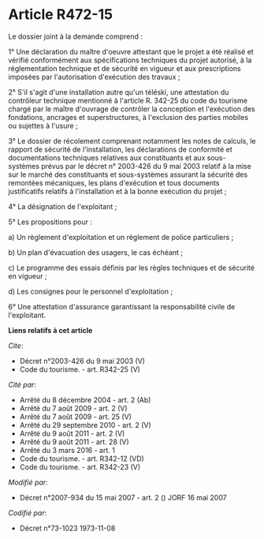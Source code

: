 # Article R472-15

Le dossier joint à la demande comprend :

1° Une déclaration du maître d'oeuvre attestant que le projet a été réalisé et vérifié conformément aux spécifications
techniques du projet autorisé, à la réglementation technique et de sécurité en vigueur et aux prescriptions imposées par
l'autorisation d'exécution des travaux ;

2° S'il s'agit d'une installation autre qu'un téléski, une attestation du contrôleur technique mentionné à l'article R.
342-25 du code du tourisme chargé par le maître d'ouvrage de contrôler la conception et l'exécution des fondations, ancrages
et superstructures, à l'exclusion des parties mobiles ou sujettes à l'usure ;

3° Le dossier de récolement comprenant notamment les notes de calculs, le rapport de sécurité de l'installation, les
déclarations de conformité et documentations techniques relatives aux constituants et aux sous-systèmes prévus par le décret
n° 2003-426 du 9 mai 2003 relatif à la mise sur le marché des constituants et sous-systèmes assurant la sécurité des
remontées mécaniques, les plans d'exécution et tous documents justificatifs relatifs à l'installation et à la bonne exécution
du projet ;

4° La désignation de l'exploitant ;

5° Les propositions pour :

a) Un règlement d'exploitation et un règlement de police particuliers ;

b) Un plan d'évacuation des usagers, le cas échéant ;

c) Le programme des essais définis par les règles techniques et de sécurité en vigueur ;

d) Les consignes pour le personnel d'exploitation ;

6° Une attestation d'assurance garantissant la responsabilité civile de l'exploitant.

**Liens relatifs à cet article**

_Cite_:

  - Décret n°2003-426 du 9 mai 2003 (V)
  - Code du tourisme. - art. R342-25 (V)

_Cité par_:

  - Arrêté du 8 décembre 2004 - art. 2 (Ab)
  - Arrêté du 7 août 2009 - art. 2 (V)
  - Arrêté du 7 août 2009 - art. 25 (V)
  - Arrêté du 29 septembre 2010 - art. 2 (V)
  - Arrêté du 9 août 2011 - art. 2 (V)
  - Arrêté du 9 août 2011 - art. 28 (V)
  - Arrêté du 3 mars 2016 - art. 1
  - Code du tourisme. - art. R342-12 (VD)
  - Code du tourisme. - art. R342-23 (V)

_Modifié par_:

  - Décret n°2007-934 du 15 mai 2007 - art. 2 () JORF 16 mai 2007

_Codifié par_:

  - Décret n°73-1023 1973-11-08
